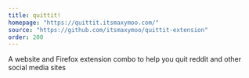 ```yaml
---
title: quittit!
homepage: "https://quittit.itsmaxymoo.com/"
source: "https://github.com/itsmaxymoo/quittit-extension"
order: 200
---
```


A website and Firefox extension combo to help you quit reddit and other social media sites